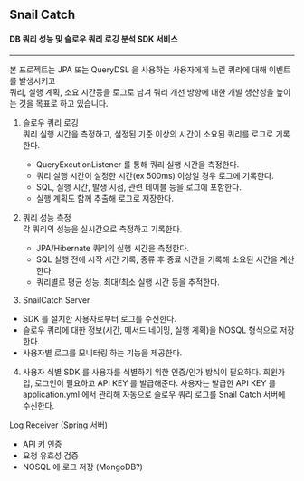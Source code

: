 ## Snail Catch 

#### DB 쿼리 성능 및 슬로우 쿼리 로깅 분석 SDK 서비스

---

본 프로젝트는 JPA 또는 QueryDSL 을 사용하는 사용자에게 느린 쿼리에 대해 이벤트를 발생시키고  
쿼리, 실행 계획, 소요 시간등을 로그로 남겨 쿼리 개선 방향에 대한 개발 생산성을 높이는 것을 목표로 하고 있습니다.  

1. 슬로우 쿼리 로깅   
쿼리 실행 시간을 측정하고, 설정된 기준 이상의 시간이 소요된 쿼리를 로그로 기록한다.
   - QueryExcutionListener 를 통해 쿼리 실행 시간을 측정한다.
   - 쿼리 실행 시간이 설정한 시간(ex 500ms) 이상일 경우 로그에 기록한다.
   - SQL, 실행 시간, 발생 시점, 관련 테이블 등을 로그에 포함한다.
   - 실행 계획도 함께 추출해 로그로 저장한다.

2. 쿼리 성능 측정  
각 쿼리의 성능을 실시간으로 측정하고 기록한다.
   - JPA/Hibernate 쿼리의 실행 시간을 측정한다.
   - SQL 실행 전에 시작 시간 기록, 종류 후 종료 시간을 기록해 소요된 시간을 계산한다.
   - 쿼리별로 평균 성능, 최대/최소 실행 시간 등을 추적한다.

3. SnailCatch Server
- SDK 를 설치한 사용자로부터 로그를 수신한다.  
- 슬로우 쿼리에 대한 정보(시간, 메서드 네이밍, 실행 계획)을 NOSQL 형식으로 저장한다.
- 사용자별 로그를 모니터링 하는 기능을 제공한다.


4. 사용자 식별 
SDK 를 사용자를 식별하기 위한 인증/인가 방식이 필요하다.
회원가입, 로그인이 필요하고 API KEY 를 발급해준다.
사용자는 발급한 API KEY 를 application.yml 에서 관리해 자동으로 슬로우 쿼리 로그를 Snail Catch 서버에 수신한다.




Log Receiver (Spring 서버)
- API 키 인증
- 요청 유효성 검증 
- NOSQL 에 로그 저장 (MongoDB?)

